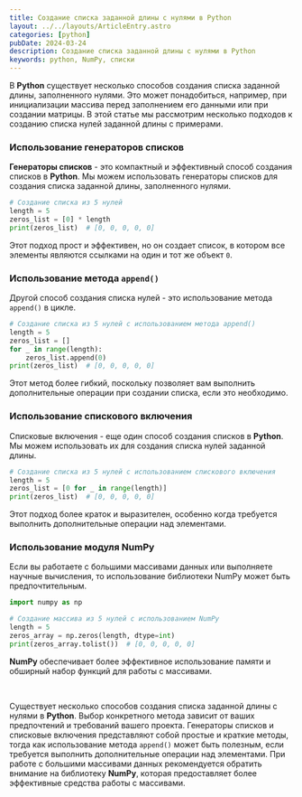 ```yaml
---
title: Создание списка заданной длины с нулями в Python
layout: ../../layouts/ArticleEntry.astro
categories: [python]
pubDate: 2024-03-24
description: Создание списка заданной длины с нулями в Python
keywords: python, NumPy, списки
---
```


В **Python** существует несколько способов создания списка заданной длины, заполненного нулями. Это может понадобиться, например, при инициализации массива перед заполнением его данными или при создании матрицы. В этой статье мы рассмотрим несколько подходов к созданию списка нулей заданной длины с примерами.

### Использование генераторов списков

**Генераторы списков** - это компактный и эффективный способ создания списков в **Python**. Мы можем использовать генераторы списков для создания списка заданной длины, заполненного нулями.

```python
# Создание списка из 5 нулей
length = 5
zeros_list = [0] * length
print(zeros_list)  # [0, 0, 0, 0, 0]
```

Этот подход прост и эффективен, но он создает список, в котором все элементы являются ссылками на один и тот же объект `0`.

### Использование метода `append()`

Другой способ создания списка нулей - это использование метода `append()` в цикле.

```python
# Создание списка из 5 нулей с использованием метода append()
length = 5
zeros_list = []
for _ in range(length):
    zeros_list.append(0)
print(zeros_list)  # [0, 0, 0, 0, 0]
```

Этот метод более гибкий, поскольку позволяет вам выполнить дополнительные операции при создании списка, если это необходимо.

### Использование спискового включения

Списковые включения - еще один способ создания списков в **Python**. Мы можем использовать их для создания списка нулей заданной длины.

```python
# Создание списка из 5 нулей с использованием спискового включения
length = 5
zeros_list = [0 for _ in range(length)]
print(zeros_list)  # [0, 0, 0, 0, 0]
```

Этот подход более краток и выразителен, особенно когда требуется выполнить дополнительные операции над элементами.

### Использование модуля NumPy

Если вы работаете с большими массивами данных или выполняете научные вычисления, то использование библиотеки NumPy может быть предпочтительным.

```python
import numpy as np

# Создание массива из 5 нулей с использованием NumPy
length = 5
zeros_array = np.zeros(length, dtype=int)
print(zeros_array.tolist())  # [0, 0, 0, 0, 0]
```

**NumPy** обеспечивает более эффективное использование памяти и обширный набор функций для работы с массивами.

<br>

Существует несколько способов создания списка заданной длины с нулями в **Python**. Выбор конкретного метода зависит от ваших предпочтений и требований вашего проекта. Генераторы списков и списковые включения представляют собой простые и краткие методы, тогда как использование метода `append()` может быть полезным, если требуется выполнить дополнительные операции над элементами. При работе с большими массивами данных рекомендуется обратить внимание на библиотеку **NumPy**, которая предоставляет более эффективные средства работы с массивами.